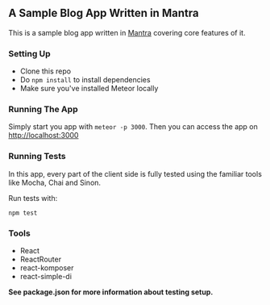 ## A Sample Blog App Written in Mantra

This is a sample blog app written in [Mantra](https://github.com/kadirahq/mantra) covering core features of it.

### Setting Up

* Clone this repo
* Do `npm install` to install dependencies
* Make sure you've installed Meteor locally

### Running The App

Simply start you app with `meteor -p 3000`.
Then you can access the app on <http://localhost:3000>

### Running Tests

In this app, every part of the client side is fully tested using the familiar tools like Mocha, Chai and Sinon.

Run tests with:

```
npm test
```

### Tools

- React
- ReactRouter
- react-komposer
- react-simple-di

**See package.json for more information about testing setup.**
